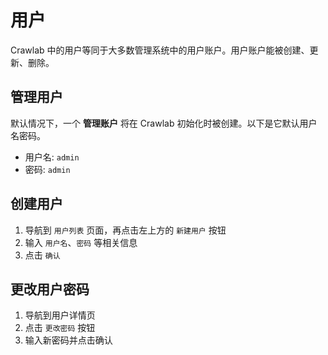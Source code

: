 # 用户

Crawlab 中的用户等同于大多数管理系统中的用户账户。用户账户能被创建、更新、删除。

## 管理用户

默认情况下，一个 **管理账户** 将在 Crawlab 初始化时被创建。以下是它默认用户名密码。

- 用户名: `admin`
- 密码: `admin`

## 创建用户

1. 导航到 `用户列表` 页面，再点击左上方的 `新建用户` 按钮
2. 输入 `用户名`、`密码` 等相关信息
3. 点击 `确认`

## 更改用户密码

1. 导航到用户详情页
2. 点击 `更改密码` 按钮
3. 输入新密码并点击确认
